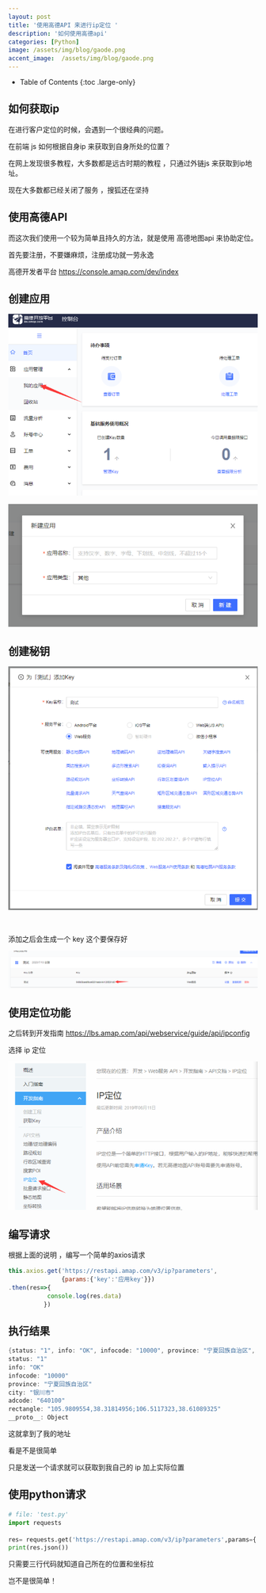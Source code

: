 ```yaml
---
layout: post
title: '使用高德API 来进行ip定位 '
description: '如何使用高德api'
categories: [Python]
image: /assets/img/blog/gaode.png
accent_image:  /assets/img/blog/gaode.png
---
```

- Table of Contents
{:toc .large-only}

## 如何获取ip

在进行客户定位的时候，会遇到一个很经典的问题。

在前端 js 如何根据自身ip 来获取到自身所处的位置？

在网上发现很多教程，大多数都是远古时期的教程 ，只通过外链js 来获取到ip地址。

现在大多数都已经关闭了服务 ，搜狐还在坚持 

## 使用高德API

而这次我们使用一个较为简单且持久的方法，就是使用 高德地图api 来协助定位。

首先要注册，不要嫌麻烦，注册成功就一劳永逸

 高德开发者平台 https://console.amap.com/dev/index

## 创建应用

![创建应用](/assets/img/gaode/create_application.png)
<br/>

![应用姓名](/assets/img/gaode/application_name.png)

## 创建秘钥

![添加key](/assets/img/gaode/Add_key.png)

<br/>

添加之后会生成一个 key 这个要保存好

![记录key](/assets/img/gaode/record_key.png)

## 使用定位功能

之后转到开发指南 https://lbs.amap.com/api/webservice/guide/api/ipconfig

选择 ip 定位 

![ip指南](/assets/img/gaode/ip_guide.png)

## 编写请求

根据上面的说明 ，编写一个简单的axios请求

```javascript
this.axios.get('https://restapi.amap.com/v3/ip?parameters',
               {params:{'key':'应用key'}})
.then(res=>{
           console.log(res.data)
          })
```
## 执行结果

```powershell
{status: "1", info: "OK", infocode: "10000", province: "宁夏回族自治区", city: "银川市", …}
status: "1"
info: "OK"
infocode: "10000"
province: "宁夏回族自治区"
city: "银川市"
adcode: "640100"
rectangle: "105.9809554,38.31814956;106.5117323,38.61089325"
__proto__: Object
```

这就拿到了我的地址 

看是不是很简单 

只是发送一个请求就可以获取到我自己的 ip 加上实际位置

## 使用python请求 

```python
# file: 'test.py'
import requests

res= requests.get('https://restapi.amap.com/v3/ip?parameters',params={'key':'c8165322c2c48892f90ccda1aef617cf'})
print(res.json())
```

只需要三行代码就知道自己所在的位置和坐标拉 

岂不是很简单！